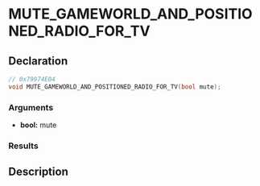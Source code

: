 # MUTE_GAMEWORLD_AND_POSITIONED_RADIO_FOR_TV

## Declaration
```cpp
// 0x79974E04
void MUTE_GAMEWORLD_AND_POSITIONED_RADIO_FOR_TV(bool mute);
```

### Arguments
- **bool:** mute

### Results

## Description
